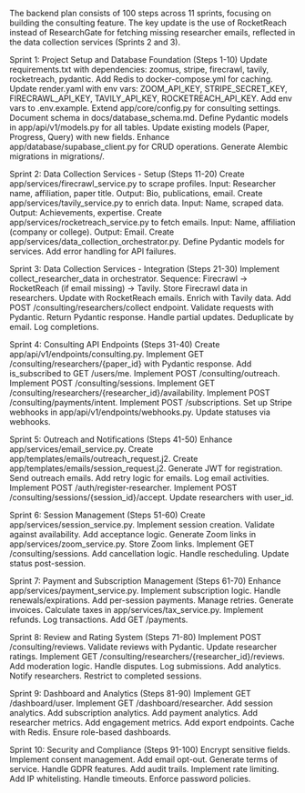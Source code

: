 The backend plan consists of 100 steps across 11 sprints, focusing on building the consulting feature. The key update is the use of RocketReach instead of ResearchGate for fetching missing researcher emails, reflected in the data collection services (Sprints 2 and 3).

Sprint 1: Project Setup and Database Foundation (Steps 1-10)
Update requirements.txt with dependencies: zoomus, stripe, firecrawl, tavily, rocketreach, pydantic.
Add Redis to docker-compose.yml for caching.
Update render.yaml with env vars: ZOOM_API_KEY, STRIPE_SECRET_KEY, FIRECRAWL_API_KEY, TAVILY_API_KEY, ROCKETREACH_API_KEY.
Add env vars to .env.example.
Extend app/core/config.py for consulting settings.
Document schema in docs/database_schema.md.
Define Pydantic models in app/api/v1/models.py for all tables.
Update existing models (Paper, Progress, Query) with new fields.
Enhance app/database/supabase_client.py for CRUD operations.
Generate Alembic migrations in migrations/.

Sprint 2: Data Collection Services - Setup (Steps 11-20)
Create app/services/firecrawl_service.py to scrape profiles.
Input: Researcher name, affiliation, paper title.
Output: Bio, publications, email.
Create app/services/tavily_service.py to enrich data.
Input: Name, scraped data.
Output: Achievements, expertise.
Create app/services/rocketreach_service.py to fetch emails.
Input: Name, affiliation (company or college).
Output: Email.
Create app/services/data_collection_orchestrator.py.
Define Pydantic models for services.
Add error handling for API failures.

Sprint 3: Data Collection Services - Integration (Steps 21-30)
Implement collect_researcher_data in orchestrator.
Sequence: Firecrawl → RocketReach (if email missing) → Tavily.
Store Firecrawl data in researchers.
Update with RocketReach emails.
Enrich with Tavily data.
Add POST /consulting/researchers/collect endpoint.
Validate requests with Pydantic.
Return Pydantic response.
Handle partial updates.
Deduplicate by email.
Log completions.

Sprint 4: Consulting API Endpoints (Steps 31-40)
Create app/api/v1/endpoints/consulting.py.
Implement GET /consulting/researchers/{paper_id} with Pydantic response.
Add is_subscribed to GET /users/me.
Implement POST /consulting/outreach.
Implement POST /consulting/sessions.
Implement GET /consulting/researchers/{researcher_id}/availability.
Implement POST /consulting/payments/intent.
Implement POST /subscriptions.
Set up Stripe webhooks in app/api/v1/endpoints/webhooks.py.
Update statuses via webhooks.

Sprint 5: Outreach and Notifications (Steps 41-50)
Enhance app/services/email_service.py.
Create app/templates/emails/outreach_request.j2.
Create app/templates/emails/session_request.j2.
Generate JWT for registration.
Send outreach emails.
Add retry logic for emails.
Log email activities.
Implement POST /auth/register-researcher.
Implement POST /consulting/sessions/{session_id}/accept.
Update researchers with user_id.

Sprint 6: Session Management (Steps 51-60)
Create app/services/session_service.py.
Implement session creation.
Validate against availability.
Add acceptance logic.
Generate Zoom links in app/services/zoom_service.py.
Store Zoom links.
Implement GET /consulting/sessions.
Add cancellation logic.
Handle rescheduling.
Update status post-session.

Sprint 7: Payment and Subscription Management (Steps 61-70)
Enhance app/services/payment_service.py.
Implement subscription logic.
Handle renewals/expirations.
Add per-session payments.
Manage retries.
Generate invoices.
Calculate taxes in app/services/tax_service.py.
Implement refunds.
Log transactions.
Add GET /payments.

Sprint 8: Review and Rating System (Steps 71-80)
Implement POST /consulting/reviews.
Validate reviews with Pydantic.
Update researcher ratings.
Implement GET /consulting/researchers/{researcher_id}/reviews.
Add moderation logic.
Handle disputes.
Log submissions.
Add analytics.
Notify researchers.
Restrict to completed sessions.

Sprint 9: Dashboard and Analytics (Steps 81-90)
Implement GET /dashboard/user.
Implement GET /dashboard/researcher.
Add session analytics.
Add subscription analytics.
Add payment analytics.
Add researcher metrics.
Add engagement metrics.
Add export endpoints.
Cache with Redis.
Ensure role-based dashboards.

Sprint 10: Security and Compliance (Steps 91-100)
Encrypt sensitive fields.
Implement consent management.
Add email opt-out.
Generate terms of service.
Handle GDPR features.
Add audit trails.
Implement rate limiting.
Add IP whitelisting.
Handle timeouts.
Enforce password policies.